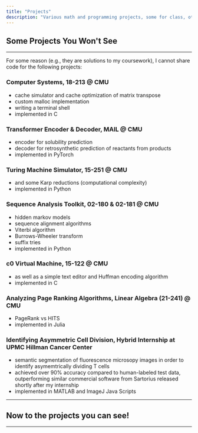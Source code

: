 ```yaml
---
title: "Projects"
description: "Various math and programming projects, some for class, others for fun. This mostly serves as a personal repo to store my experiences :-)"
---
```


## Some Projects You Won't See
---
For some reason (e.g., they are solutions to my coursework), I cannot share code for the following projects:

### Computer Systems, 18-213 @ CMU
- cache simulator and cache optimization of matrix transpose
- custom malloc implementation
- writing a terminal shell
- implemented in C

### Transformer Encoder & Decoder, MAIL @ CMU
- encoder for solubility prediction
- decoder for retrosynthetic prediction of reactants from products
- implemented in PyTorch

### Turing Machine Simulator, 15-251 @ CMU
- and some Karp reductions (computational complexity)
- implemented in Python

### Sequence Analysis Toolkit, 02-180 & 02-181 @ CMU
- hidden markov models
- sequence alignment algorithms
- Viterbi algorithm
- Burrows-Wheeler transform
- suffix tries
- implemented in Python

### c0 Virtual Machine, 15-122 @ CMU
- as well as a simple text editor and Huffman encoding algorithm
- implemented in C

### Analyzing Page Ranking Algorithms, Linear Algebra (21-241) @ CMU
- PageRank vs HITS
- implemented in Julia

### Identifying Asymmetric Cell Division, Hybrid Internship at UPMC Hillman Cancer Center
-  semantic segmentation of fluorescence microsopy images in order to identify asymemtrically dividing T cells
- achieved over 90% accuracy compared to human-labeled test data, outperforming similar commercial software from Sartorius released shortly after my internship
- implemented in MATLAB and ImageJ Java Scripts

---

## Now to the projects you can see!
---